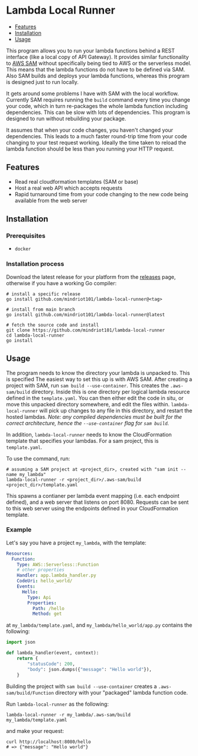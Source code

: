 # Lambda Local Runner

- [Features](#features)
- [Installation](#installation)
- [Usage](#usage)

This program allows you to run your lambda functions behind a REST interface (like a local copy of API Gateway). It provides similar functionality to [AWS SAM][aws-sam] without specifically being tied to AWS or the serverless model. This means that the lambda functions do not have to be defined via SAM. Also SAM builds and deploys your lambda functions, whereas this program is designed just to run locally.

It gets around some problems I have with SAM with the local workflow. Currently SAM requires running the `build` command every time you change your code, which in turn re-packages the whole lambda function including dependencies. This can be slow with lots of dependencies. This program is designed to run without rebuilding your package.

It assumes that when your code changes, you haven't changed your dependencies. This leads to a much faster round-trip time from your code changing to your test request working. Ideally the time taken to reload the lambda function should be less than you running your HTTP request.

## Features

- Read real cloudformation templates (SAM or base)
- Host a real web API which accepts requests
- Rapid turnaround time from your code changing to the new code being available from the web server

## Installation

### Prerequisites

- `docker`

### Installation process

Download the latest release for your platform from the [releases] page, otherwise if you have a working Go compiler:

```
# install a specific release
go install github.com/mindriot101/lambda-local-runner@<tag>

# install from main branch
go install github.com/mindriot101/lambda-local-runner@latest

# fetch the source code and install
git clone https://github.com/mindriot101/lambda-local-runner
cd lambda-local-runner
go install
```

## Usage

The program needs to know the directory your lambda is unpacked to. This is specified The easiest way to set this up is with AWS SAM. After creating a project with SAM, run `sam build --use-container`. This creates the `.aws-sam/build` directory. Inside this is one directory per logical lambda resource defined in the `template.yaml`. You can then either edit the code in situ, or move this unpacked directory somewhere, and edit the files within. `lambda-local-runner` will pick up changes to any file in this directory, and restart the hosted lambdas. _Note: any compiled dependencies must be built for the correct architecture, hence the `--use-container` flag for `sam build`._

In addition, `lambda-local-runner` needs to know the CloudFormation template that specifies your lambdas. For a sam project, this is `template.yaml`.

To use the command, run:

```
# assuming a SAM project at <project_dir>, created with "sam init --name my_lambda"
lambda-local-runner -r <project_dir>/.aws-sam/build <project_dir>/template.yaml
```

This spawns a contianer per lambda event mapping (i.e. each endpoint defined), and a web server that listens on port 8080. Requests can be sent to this web server using the endpoints defined in your CloudFormation template.

### Example

Let's say you have a project `my_lambda`, with the template:

```yaml
Resources:
  Function:
    Type: AWS::Serverless::Function
    # other properties
    Handler: app.lambda_handler.py
    CodeUri: hello_world/
    Events:
      Hello:
        Type: Api
        Properties:
          Path: /hello
          Method: get
```

at `my_lambda/template.yaml`, and `my_lambda/hello_world/app.py` contains the following:

```python
import json

def lambda_handler(event, context):
    return {
        "statusCode": 200,
        "body": json.dumps({"message": "Hello world"}),
    }
```

Building the project with `sam build --use-container` creates a `.aws-sam/build/Function` directory with your "packaged" lambda function code.

Run `lambda-local-runner` as the following:

```
lambda-local-runner -r my_lambda/.aws-sam/build my_lambda/template.yaml
```

and make your request:

```
curl http://localhost:8080/hello
# => {"message": "Hello world"}
```

[aws-sam]: https://docs.aws.amazon.com/serverless-application-model/latest/developerguide/serverless-sam-cli-install.html
[releases]: https://github.com/mindriot101/lambda-local-runner/releases
